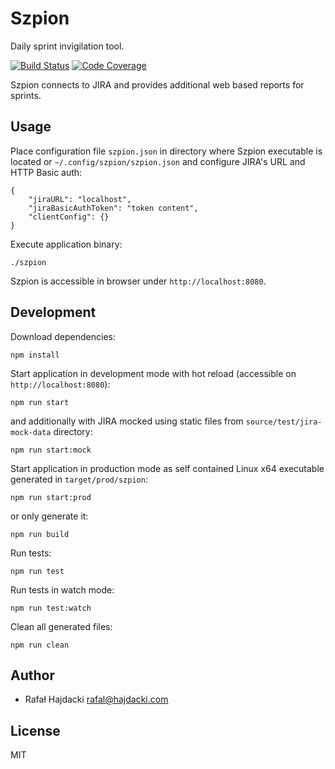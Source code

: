# Szpion 

Daily sprint invigilation tool.

[![Build Status](https://travis-ci.org/rhajdacki/szpion.svg?branch=master)](https://travis-ci.org/rhajdacki/szpion)
[![Code Coverage](https://codecov.io/github/rhajdacki/szpion/branch/master/graph/badge.svg)](https://codecov.io/github/rhajdacki/szpion)
 
Szpion connects to JIRA and provides additional web based reports for sprints.

## Usage

Place configuration file `szpion.json` in directory where Szpion executable is located 
or `~/.config/szpion/szpion.json` and configure JIRA's URL and HTTP Basic auth:  

    {
	    "jiraURL": "localhost",
	    "jiraBasicAuthToken": "token content",
	    "clientConfig": {}
    }

Execute application binary:

    ./szpion

Szpion is accessible in browser under `http://localhost:8080`.

## Development

Download dependencies:

    npm install

Start application in development mode with hot reload (accessible on 
`http://localhost:8080`):

    npm run start

and additionally with JIRA mocked using static files from `source/test/jira-mock-data`
 directory:

    npm run start:mock

Start application in production mode as self contained Linux x64 executable generated
 in `target/prod/szpion`:

    npm run start:prod

or only generate it:

    npm run build

Run tests:

    npm run test

Run tests in watch mode:

    npm run test:watch

Clean all generated files:

    npm run clean

## Author

- Rafał Hajdacki <rafal@hajdacki.com>

## License

MIT

